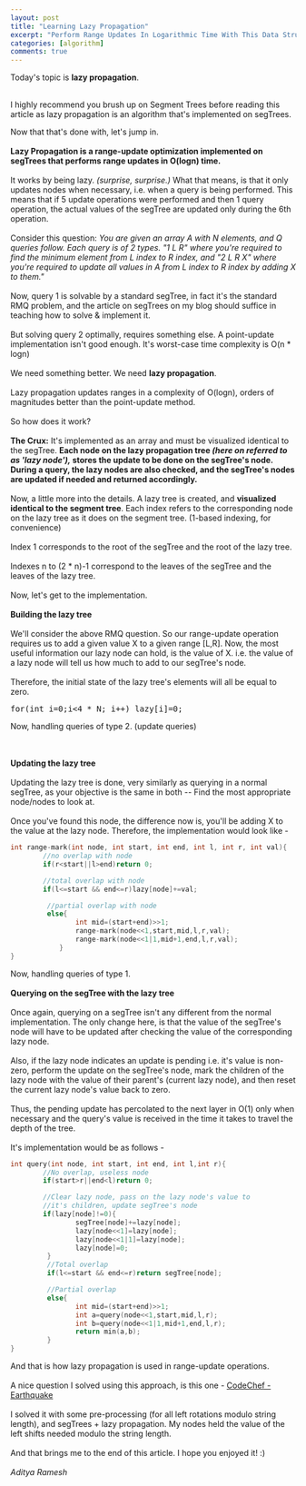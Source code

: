 ```yaml
---
layout: post
title: "Learning Lazy Propagation"
excerpt: "Perform Range Updates In Logarithmic Time With This Data Structure! Pre-Requisite: Segment Trees"
categories: [algorithm]
comments: true
---
```

Today's topic is <b>lazy propagation</b>.
            <br><br>

I highly recommend you brush up on Segment Trees before reading this article as lazy propagation is an algorithm that's implemented on segTrees.

Now that that's done with, let's jump in.
<br><br>
<b>Lazy Propagation is a range-update optimization implemented on segTrees that performs range updates in O(logn) time.</b>
<br><br>
It works by being lazy. <i>(surprise, surprise.)</i>
What that means, is that it only updates nodes when necessary, i.e. when a query is being performed. This means that if 5 update operations were performed and then 1 query operation, the actual values of the segTree are updated only during the 6th operation.
<br><br>
Consider this question: <i>You are given an array A with N elements, and Q queries follow.</i>
<i>Each query is of 2 types. "1 L R" where you're required to find the minimum element from L index to R index, and "2 L R X" where you're required to update all values in A from L index to R index by adding X to them."</i>
<br><br>
Now, query 1 is solvable by a standard segTree, in fact it's the standard RMQ problem, and the article on segTrees on my blog should suffice in teaching how to solve & implement it.
<br><br>
But solving query 2 optimally, requires something else. A point-update implementation isn't good enough. It's worst-case time complexity is O(n * logn)
<br><br>
We need something better. We need <b>lazy propagation</b>.
<br><br>
Lazy propagation updates ranges in a complexity of O(logn), orders of magnitudes better than the point-update method.
<br><br>
So how does it work?
<br><br>
<b>The Crux:</b>
It's implemented as an array and must be visualized identical to the segTree. <b>Each node on the lazy propagation </b><b>tree </b><i><b>(here on referred to as 'lazy node'),</b></i><b> stores the update to be done on the segTree's node. </b><b>During a query, the lazy nodes are also checked, and the segTree's nodes are updated if needed and returned accordingly.</b>
<br><br>
Now, a little more into the details. A lazy tree is created, and <b>visualized identical to the segment tree</b>. Each index refers to the corresponding node on the lazy tree as it does on the segment tree. (1-based indexing, for convenience)
<br><br>
Index 1 corresponds to the root of the segTree and the root of the lazy tree.
<br><br>
Indexes n to (2 * n)-1 correspond to the leaves of the segTree and the leaves of the lazy tree.
<br><br>
Now, let's get to the implementation.
<br><br>
<b>Building the lazy tree</b>
<br><br>
We'll consider the above RMQ question. So our range-update operation requires us to add a given value X to a given range [L,R]. Now, the most useful information our lazy node can hold, is the value of X. i.e. the value of a lazy node will tell us how much to add to our segTree's node.
<br><br>
Therefore, the initial state of the lazy tree's elements will all be equal to zero.
<pre>for(int i=0;i<4 * N; i++) lazy[i]=0;</pre>Now, handling queries of type 2. (update queries)
<br><br>
<b>Updating the lazy tree</b>
<br><br>
Updating the lazy tree is done, very similarly as querying in a normal segTree, as your objective is the same in both -- Find the most appropriate node/nodes to look at.
<br><br>
Once you've found this node, the difference now is, you'll be adding X to the value at the lazy node. Therefore, the implementation would look like -
```c++
int range-mark(int node, int start, int end, int l, int r, int val){
        //no overlap with node
        if(r<start||l>end)return 0;

        //total overlap with node
        if(l<=start && end<=r)lazy[node]+=val;

         //partial overlap with node
         else{
                int mid=(start+end)>>1;
                range-mark(node<<1,start,mid,l,r,val);
                range-mark(node<<1|1,mid+1,end,l,r,val);
            }
}
```
Now, handling queries of type 1.
<br><br>
<b>Querying on the segTree with the lazy tree</b>
<br><br>
Once again, querying on a segTree isn't any different from the normal implementation. The only change here, is that the value of the segTree's node will have to be updated after checking the value of the corresponding lazy node.
<br><br>
Also, if the lazy node indicates an update is pending i.e. it's value is non-zero, perform the update on the segTree's node, mark the children of the lazy node with the value of their parent's (current lazy node), and then reset the current lazy node's value back to zero.
<br><br>
Thus, the pending update has percolated to the next layer in O(1) only when necessary and the query's value is received in the time it takes to travel the depth of the tree.
<br><br>
It's implementation would be as follows -
```c++
int query(int node, int start, int end, int l,int r){
        //No overlap, useless node
        if(start>r||end<l)return 0;

        //Clear lazy node, pass on the lazy node's value to
        //it's children, update segTree's node
        if(lazy[node]!=0){
                segTree[node]+=lazy[node];
                lazy[node<<1]=lazy[node];
                lazy[node<<1|1]=lazy[node];
                lazy[node]=0;
         }
         //Total overlap
         if(l<=start && end<=r)return segTree[node];

         //Partial overlap
         else{
                int mid=(start+end)>>1;
                int a=query(node<<1,start,mid,l,r);
                int b=query(node<<1|1,mid+1,end,l,r);
                return min(a,b);
         }
}
```
And that is how lazy propagation is used in range-update operations.
<br><br>
A nice question I solved using this approach, is this one - <a href="https://www.codechef.com/problems/EQUAKE" target="_blank" rel="noopener">CodeChef - Earthquake</a>
<br><br>
I solved it with some pre-processing (for all left rotations modulo string length), and segTrees + lazy propagation. My nodes held the value of the left shifts needed modulo the string length.
<br><br>
And that brings me to the end of this article. I hope you enjoyed it! :)
<br><br>
<i>Aditya Ramesh</i>